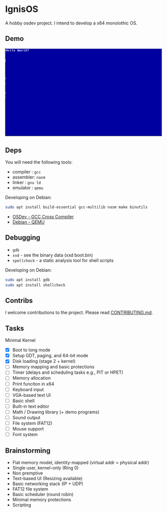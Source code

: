 # IgnisOS

A hobby osdev project. I intend to develop a x64 monolothic OS.

## Demo

![OS](./demo.png)

## Deps

You will need the following tools:

- compiler : `gcc`
- assembler: `nasm`
- linker   : `gnu ld`
- emulator : `qemu`

Developing on Debian:

```sh
sudo apt install build-essential gcc-multilib nasm make binutils
```

- [OSDev - GCC Cross Compiler](https://wiki.osdev.org/GCC_Cross-Compiler)
- [Debian - QEMU](https://wiki.debian.org/QEMU)

## Debugging

- `gdb`
- `xxd` - see the binary data (xxd boot.bin)
- `spellcheck` -  a static analysis tool for shell scripts

Developing on Debian:

```sh
sudo apt install gdb
sudo apt install shellcheck
```

## Contribs

I welcome contributions to the project. Please read [CONTRIBUTING.md](./CONTRIBUTING.md).

## Tasks

Minimal Kernel

- [x] Boot to long mode
- [x] Setup GDT, paging, and 64-bit mode
- [x] Disk loading (stage 2 + kernel)
- [ ] Memory mapping and basic protections
- [ ] Timer (delays and scheduling tasks e.g., PIT or HPET)
- [ ] Memory allocation
- [ ] Print funciton in x64
- [ ] Keyboard input
- [ ] VGA-based text UI
- [ ] Basic shell
- [ ] Built-in text editor
- [ ] Math / Drawing library (+ demo programs)
- [ ] Sound output
- [ ] File system (FAT12)
- [ ] Mouse support
- [ ] Font system

## Brainstorming

- Flat memory model, identity-mapped (virtual addr = physical addr)
- Single user, kernel-only (Ring 0)
- Non premptive
- Text-based UI (Resizing available)
- Basic networking stack (IP + UDP)
- FAT12 file system
- Basic scheduler (round robin)
- Minimal memory protections
- Scripting

